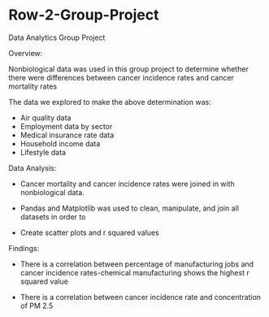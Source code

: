 # Row-2-Group-Project

Data Analytics Group Project

Overview:

Nonbiological data was used in this group project to determine whether there were differences between cancer incidence rates and cancer mortality rates

The data we explored to make the above determination was:

- Air quality data
- Employment data by sector
- Medical insurance rate data
- Household income data
- Lifestyle data

Data Analysis:

- Cancer mortality and cancer incidence rates were joined in with nonbiological data.

- Pandas and Matplotlib was used to clean, manipulate, and join all datasets in order to

- Create scatter plots and r squared values

Findings:

- There is a correlation between percentage of manufacturing jobs and
  cancer incidence rates-chemical manufacturing shows the highest r squared value

- There is a correlation between cancer incidence rate and concentration of PM 2.5


